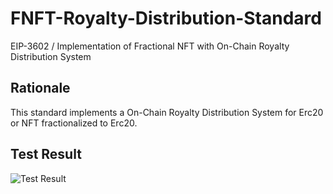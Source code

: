 # FNFT-Royalty-Distribution-Standard
EIP-3602 / Implementation of Fractional NFT with On-Chain Royalty Distribution System

## Rationale
This standard implements a On-Chain Royalty Distribution System for Erc20 or NFT fractionalized to Erc20.

## Test Result
![Test Result](https://i.ibb.co/ZB3YZPT/Screen-Shot-2021-11-05-at-4-13-02-PM.png)
